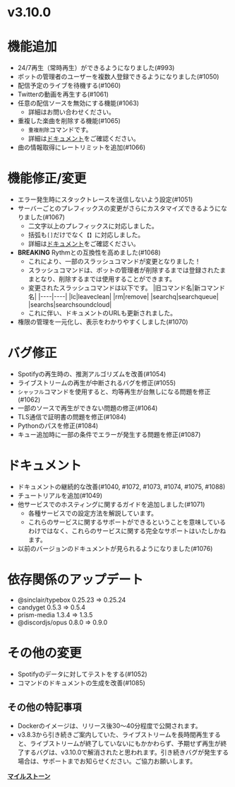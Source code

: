 # v3.10.0
# 機能追加
* 24/7再生（常時再生）ができるようになりました(#993)
* ボットの管理者のユーザーを複数人登録できるようになりました(#1050)
* 配信予定のライブを待機する(#1060)
* Twitterの動画を再生する(#1061)
* 任意の配信ソースを無効にする機能(#1063)
  * 詳細はお問い合わせください。
* 重複した楽曲を削除する機能(#1065)
  * `重複削除`コマンドです。
  * 詳細は[ドキュメント](https://web.usamyon.moe/Discord-SimpleMusicBot/docs/guide/commands/rmduplicated)をご確認ください。
* 曲の情報取得にレートリミットを追加(#1066)
# 機能修正/変更
* エラー発生時にスタックトレースを送信しないよう設定(#1051)
* サーバーごとのプレフィックスの変更がさらにカスタマイズできるようになりました(#1067)
  * 二文字以上のプレフィックスに対応しました。
  * 括弧も`[]`だけでなく`【】`に対応しました。
  * 詳細は[ドキュメント](https://web.usamyon.moe/Discord-SimpleMusicBot/docs/guide/prefix)をご確認ください。
* **BREAKING** Rythmとの互換性を高めました(#1068)
  * これにより、一部のスラッシュコマンドが変更となりました！
  * スラッシュコマンドは、ボットの管理者が削除するまでは登録されたままとなり、削除するまでは使用することができます。
  * 変更されたスラッシュコマンドは以下です。
  |旧コマンド名|新コマンド名|
  |----|----|
  |lc|leaveclean|
  |rm|remove|
  |searchq|searchqueue|
  |searchs|searchsoundcloud|
  * これに伴い、ドキュメントのURLも更新されました。
* 権限の管理を一元化し、表示をわかりやすくしました(#1070)
# バグ修正
* Spotifyの再生時の、推測アルゴリズムを改善(#1054)
* ライブストリームの再生が中断されるバグを修正(#1055)
* `シャッフル`コマンドを使用すると、均等再生が台無しになる問題を修正(#1062)
* 一部のソースで再生ができない問題の修正(#1064)
* TLS通信で証明書の問題を修正(#1084)
* Pythonのパスを修正(#1084)
* キュー追加時に一部の条件でエラーが発生する問題を修正(#1087)
# ドキュメント
* ドキュメントの継続的な改善(#1040, #1072, #1073, #1074, #1075, #1088)
* チュートリアルを追加(#1049)
* 他サービスでのホスティングに関するガイドを追加しました(#1071)
  * 各種サービスでの設定方法を解説しています。
  * これらのサービスに関するサポートができるということを意味しているわけではなく、これらのサービスに関する完全なサポートはいたしかねます。
* 以前のバージョンのドキュメントが見られるようになりました(#1076)
# 依存関係のアップデート
* @sinclair/typebox 0.25.23 => 0.25.24
* candyget 0.5.3 => 0.5.4
* prism-media 1.3.4 => 1.3.5
* @discordjs/opus 0.8.0 => 0.9.0
# その他の変更
* Spotifyのデータに対してテストをする(#1052)
* コマンドのドキュメントの生成を改善(#1085)

## その他の特記事項
- Dockerのイメージは、リリース後30～40分程度で公開されます。
- v3.8.3から引き続きご案内していた、ライブストリームを長時間再生すると、ライブストリームが終了していないにもかかわらず、予期せず再生が終了するバグは、v3.10.0で解消されたと思われます。引き続きバグが発生する場合は、サポートまでお知らせください。ご協力お願いします。

[**マイルストーン**](https://github.com/mtripg6666tdr/Discord-SimpleMusicBot/milestone/9?closed=1)
